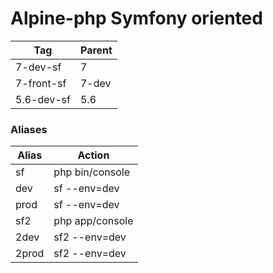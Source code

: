 # Alpine-php Symfony oriented

|   Tag      | Parent |
|------------|--------|
| 7-dev-sf   | 7      |
| 7-front-sf | 7-dev  |
| 5.6-dev-sf | 5.6    |

### Aliases

| Alias  | Action           |
|--------|------------------|
|  sf    |  php bin/console |
|  dev   |  sf --env=dev    |
|  prod  |  sf --env=dev    |
|  sf2   |  php app/console |
|  2dev  |  sf2 --env=dev   |
|  2prod |  sf2 --env=dev   |
